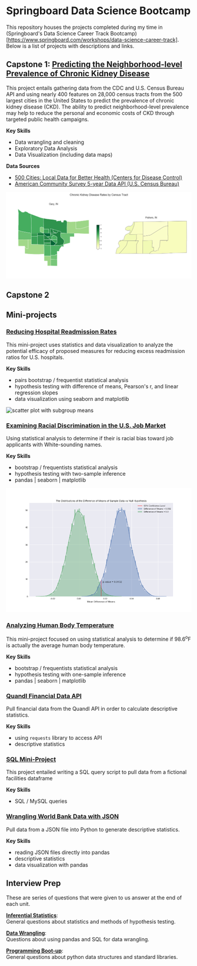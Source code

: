 # Springboard Data Science Bootcamp
This repository houses the projects completed during my time in (Springboard's Data Science Career Track Bootcamp)[https://www.springboard.com/workshops/data-science-career-track]. Below is a list of projects with descriptions and links.

## Capstone 1: [Predicting the Neighborhood-level Prevalence of Chronic Kidney Disease](predicting_chronic_disease)
This project entails gathering data from the CDC and U.S. Census Bureau API and using nearly 400 features on 28,000 census tracts from the 500 largest cities in the United States to predict the prevalence of chronic kidney disease (CKD). The ability to predict neighborhood-level prevalence may help to reduce the personal and economic costs of CKD through targeted public health campaigns.

**Key Skills**

* Data wrangling and cleaning
* Exploratory Data Analysis
* Data Visualization (including data maps)

**Data Sources**

* [500 Cities: Local Data for Better Health (Centers for Disease Control)](https://catalog.data.gov/dataset/500-cities-local-data-for-better-health-b32fd)
* [American Community Survey 5-year Data API (U.S. Census Bureau)](https://www.census.gov/data/developers/data-sets/acs-5year.html)

![CKD prevelance in two Indiana cities](predicting_chronic_disease/img/two_cities.png)

## Capstone 2


## Mini-projects
### [Reducing Hospital Readmission Rates](EDA_hospital_readmission)
This mini-project uses statistics and data visualization to analyze the potential efficacy of proposed measures for reducing excess readmission ratios for U.S. hospitals. 

**Key Skills**

* pairs bootstrap / frequentist statistical analysis
* hypothesis testing with difference of means, Pearson's r, and linear regression slopes
* data visualization using seaborn and matplotlib

![scatter plot with subgroup means](EDA_hospital_readmissions/scatterplot_w_mean.png)

### [Examining Racial Discrimination in the U.S. Job Market](EDA_racial_discrimination)
Using statistical analysis to determine if their is racial bias toward job applicants with White-sounding names.

**Key Skills**

* bootstrap / frequentists statistical analysis
* hypothesis testing with two-sample inference
* pandas | seaborn | matplotlib

![Distributions of the Difference of Means](EDA_racial_discrimination/img/diff_of_means_distros.png)

### [Analyzing Human Body Temperature](EDA_human_temperature)
This mini-project focused on using statistical analysis to determine if 98.6<sup>o</sup>F is actually the average human body temperature.

**Key Skills**

* bootstrap / frequentists statistical analysis
* hypothesis testing with one-sample inference
* pandas | seaborn | matplotlib

### [Quandl Financial Data API](API)
Pull financial data from the Quandl API in order to calculate descriptive statistics.

**Key Skills**
* using `requests` library to access API
* descriptive statistics

### [SQL Mini-Project](sql_mini_project.sql)
This project entailed writing a SQL query script to pull data from a fictional facilities dataframe

**Key Skills**
* SQL / MySQL queries

### [Wrangling World Bank Data with JSON](data_wrangling_json)
Pull data from a JSON file into Python to generate descriptive statistics.

**Key Skills**
* reading JSON files directly into pandas
* descriptive statistics
* data visualization with pandas

## Interview Prep
These are series of questions that were given to us answer at the end of each unit.

**[Inferential Statistics](interview_prep/inferential_statistics.md)**: <br />
General questions about statistics and methods of hypothesis testing.

**[Data Wrangling](interview_prep/data_wrangling.md)**:<br />
Questions about using pandas and SQL for data wrangling.

**[Programming Boot-up](interview_prep/programming_boot-up.md)**:<br />
General questions about python data structures and standard libraries.

